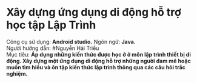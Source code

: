 # Xây dựng ứng dụng di động hỗ trợ học tập Lập Trình
Công cụ sử dụng: **Android studio.**
Ngôn ngữ: **Java.**  
Người hướng dẫn: #Nguyễn Hải Triều  
Mục tiêu: **Áp dụng những kiến thức được học ở ở môn lập trình thiết bị di động. Xây dựng một ứng dụng di động hỗ trợ những người đam mê hoặc muốn tìm hiểu và ôn tập kiến thức lập trình thông qua các câu hỏi trắc nghiệm.**

